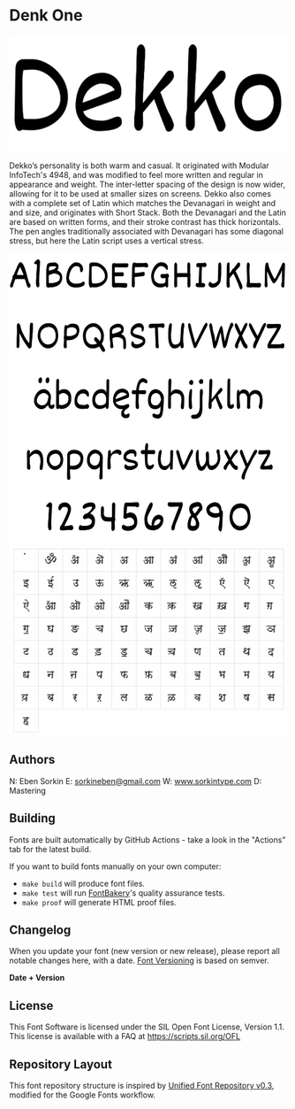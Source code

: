 # Denk One

![Sample Image](documentation/image1.png)

Dekko’s personality is both warm and casual. It originated with Modular InfoTech's 4948, and was modified to feel more written and regular in appearance and weight. The inter-letter spacing of the design is now wider, allowing for it to be used at smaller sizes on screens. Dekko also comes with a complete set of Latin which matches the Devanagari in weight and and size, and originates with Short Stack. Both the Devanagari and the Latin are based on written forms, and their stroke contrast has thick horizontals. The pen angles traditionally associated with Devanagari has some diagonal stress, but here the Latin script uses a vertical stress.

![Sample Image](documentation/image2.png)
![Sample Image](documentation/image3.png)

## Authors

N: Eben Sorkin
E: sorkineben@gmail.com
W: www.sorkintype.com
D: Mastering


## Building

Fonts are built automatically by GitHub Actions - take a look in the "Actions" tab for the latest build.

If you want to build fonts manually on your own computer:

* `make build` will produce font files.
* `make test` will run [FontBakery](https://github.com/googlefonts/fontbakery)'s quality assurance tests.
* `make proof` will generate HTML proof files.


## Changelog

When you update your font (new version or new release), please report all notable changes here, with a date.
[Font Versioning](https://github.com/googlefonts/gf-docs/tree/main/Spec#font-versioning) is based on semver. 


**Date + Version**


## License

This Font Software is licensed under the SIL Open Font License, Version 1.1.
This license is available with a FAQ at
https://scripts.sil.org/OFL

## Repository Layout

This font repository structure is inspired by [Unified Font Repository v0.3](https://github.com/unified-font-repository/Unified-Font-Repository), modified for the Google Fonts workflow.
